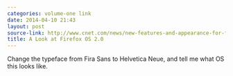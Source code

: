 ```yaml
---
categories: volume-one link
date: 2014-04-10 21:43
layout: post
source-link: http://www.cnet.com/news/new-features-and-appearance-for-firefox-os-2-0-emerge/
title: A Look at Firefox OS 2.0
---
```

Change the typeface from Fira Sans to Helvetica Neue, and tell me what OS this looks like. 